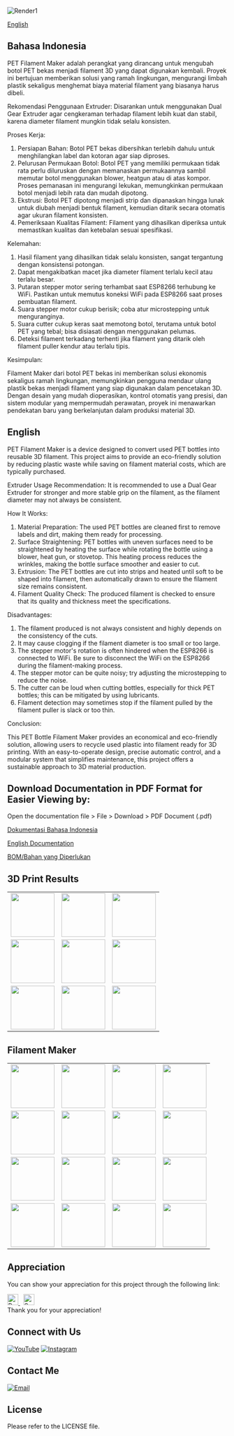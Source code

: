 ![Render1](Images/Render1.png)

[English](#english)

## Bahasa Indonesia

PET Filament Maker adalah perangkat yang dirancang untuk mengubah botol PET bekas menjadi filament 3D yang dapat digunakan kembali. Proyek ini bertujuan memberikan solusi yang ramah lingkungan, mengurangi limbah plastik sekaligus menghemat biaya material filament yang biasanya harus dibeli.

Rekomendasi Penggunaan Extruder:
Disarankan untuk menggunakan Dual Gear Extruder agar cengkeraman terhadap filament lebih kuat dan stabil, karena diameter filament mungkin tidak selalu konsisten.

Proses Kerja:
1. Persiapan Bahan: Botol PET bekas dibersihkan terlebih dahulu untuk menghilangkan label dan kotoran agar siap diproses.
2. Pelurusan Permukaan Botol: Botol PET yang memiliki permukaan tidak rata perlu diluruskan dengan memanaskan permukaannya sambil memutar botol menggunakan blower, heatgun atau di atas kompor. Proses pemanasan ini mengurangi lekukan, memungkinkan permukaan botol menjadi lebih rata dan mudah dipotong.
3. Ekstrusi: Botol PET dipotong menjadi strip dan dipanaskan hingga lunak untuk diubah menjadi bentuk filament, kemudian ditarik secara otomatis agar ukuran filament konsisten.
4. Pemeriksaan Kualitas Filament: Filament yang dihasilkan diperiksa untuk memastikan kualitas dan ketebalan sesuai spesifikasi.

Kelemahan:
1. Hasil filament yang dihasilkan tidak selalu konsisten, sangat tergantung dengan konsistensi potongan.
2. Dapat mengakibatkan macet jika diameter filament terlalu kecil atau terlalu besar.
3. Putaran stepper motor sering terhambat saat ESP8266 terhubung ke WiFi. Pastikan untuk memutus koneksi WiFi pada ESP8266 saat proses pembuatan filament.
4. Suara stepper motor cukup berisik; coba atur microstepping untuk menguranginya.
5. Suara cutter cukup keras saat memotong botol, terutama untuk botol PET yang tebal; bisa disiasati dengan menggunakan pelumas.
6. Deteksi filament terkadang terhenti jika filament yang ditarik oleh filament puller kendur atau terlalu tipis.

Kesimpulan:

Filament Maker dari botol PET bekas ini memberikan solusi ekonomis sekaligus ramah lingkungan, memungkinkan pengguna mendaur ulang plastik bekas menjadi filament yang siap digunakan dalam pencetakan 3D. Dengan desain yang mudah dioperasikan, kontrol otomatis yang presisi, dan sistem modular yang mempermudah perawatan, proyek ini menawarkan pendekatan baru yang berkelanjutan dalam produksi material 3D.

## English

PET Filament Maker is a device designed to convert used PET bottles into reusable 3D filament. This project aims to provide an eco-friendly solution by reducing plastic waste while saving on filament material costs, which are typically purchased.

Extruder Usage Recommendation: It is recommended to use a Dual Gear Extruder for stronger and more stable grip on the filament, as the filament diameter may not always be consistent.

How It Works:

1. Material Preparation: The used PET bottles are cleaned first to remove labels and dirt, making them ready for processing.
2. Surface Straightening: PET bottles with uneven surfaces need to be straightened by heating the surface while rotating the bottle using a blower, heat gun, or stovetop. This heating process reduces the wrinkles, making the bottle surface smoother and easier to cut.
3. Extrusion: The PET bottles are cut into strips and heated until soft to be shaped into filament, then automatically drawn to ensure the filament size remains consistent.
4. Filament Quality Check: The produced filament is checked to ensure that its quality and thickness meet the specifications.


Disadvantages:

1. The filament produced is not always consistent and highly depends on the consistency of the cuts.
2. It may cause clogging if the filament diameter is too small or too large.
3. The stepper motor's rotation is often hindered when the ESP8266 is connected to WiFi. Be sure to disconnect the WiFi on the ESP8266 during the filament-making process.
4. The stepper motor can be quite noisy; try adjusting the microstepping to reduce the noise.
5. The cutter can be loud when cutting bottles, especially for thick PET bottles; this can be mitigated by using lubricants.
6. Filament detection may sometimes stop if the filament pulled by the filament puller is slack or too thin.

Conclusion:

This PET Bottle Filament Maker provides an economical and eco-friendly solution, allowing users to recycle used plastic into filament ready for 3D printing. With an easy-to-operate design, precise automatic control, and a modular system that simplifies maintenance, this project offers a sustainable approach to 3D material production.


## Download Documentation in PDF Format for Easier Viewing by:

Open the documentation file > File > Download > PDF Document (.pdf)

[Dokumentasi Bahasa Indonesia](https://docs.google.com/document/d/12gZyxp6K4KovrQUbeszD_oszRoTwFk6smVtTxPSdtus/edit?usp=sharing)

[English Documentation](https://docs.google.com/document/d/1ymJz-RaAGOkLNr1P1AoNhB6fQcQ51tFpCmrfthYmQNY/edit?usp=sharing)


[BOM/Bahan yang Diperlukan](https://docs.google.com/spreadsheets/d/1hQpWlGkNJCp8BHFFs-p2dSdpw58OgJwYKI5ZXl5ccxk/edit?usp=sharing)


## 3D Print Results

<table>
  <tr>
    <td><img src="Images/3D Print Results/0001.jpg" width="100" /></td>
    <td><img src="Images/3D Print Results/0002.jpg" width="100" /></td>
    <td><img src="Images/3D Print Results/0003.jpg" width="100" /></td>
  </tr>
  <tr>
    <td><img src="Images/3D Print Results/0004.jpg" width="100" /></td>
    <td><img src="Images/3D Print Results/0005.jpg" width="100" /></td>
    <td><img src="Images/3D Print Results/square_0001.jpg" width="100" /></td>
  </tr>
  <tr>
    <td><img src="Images/3D Print Results/square_0002.jpg" width="100" /></td>
    <td><img src="Images/3D Print Results/square_0003.jpg" width="100" /></td>
    <td><img src="Images/3D Print Results/square_0004.jpg" width="100" /></td>
  </tr>
</table>



## Filament Maker

<table>
  <tr>
    <td><img src="Images/Filament Maker/0001.jpg" width="100" /></td>
    <td><img src="Images/Filament Maker/0002.jpg" width="100" /></td>
    <td><img src="Images/Filament Maker/0003.jpg" width="100" /></td>
    <td><img src="Images/Filament Maker/0004.jpg" width="100" /></td>
  </tr>
  <tr>
    <td><img src="Images/Filament Maker/0005.jpg" width="100" /></td>
    <td><img src="Images/Filament Maker/0006.jpg" width="100" /></td>
    <td><img src="Images/Filament Maker/0007.jpg" width="100" /></td>
    <td><img src="Images/Filament Maker/0008.jpg" width="100" /></td>
  </tr>
  <tr>
    <td><img src="Images/Filament Maker/0009.jpg" width="100" /></td>
    <td><img src="Images/Filament Maker/0010.jpg" width="100" /></td>
    <td><img src="Images/Filament Maker/0011.jpg" width="100" /></td>
    <td><img src="Images/Filament Maker/0012.jpg" width="100" /></td>
  </tr>
  <tr>
    <td><img src="Images/Filament Maker/0013.jpg" width="100" /></td>
    <td><img src="Images/Filament Maker/0014.jpg" width="100" /></td>
    <td><img src="Images/Filament Maker/0015.jpg" width="100" /></td>
    <td><img src="Images/Filament Maker/0016.jpg" width="100" /></td>
  </tr>
</table>


## Appreciation

You can show your appreciation for this project through the following link:

<a href="https://www.paypal.com/paypalme/alif2113">
    <img src="https://img.shields.io/badge/PayPal-blue.svg" alt="PayPal" height="25">
</a>
&nbsp;
<a href="https://saweria.co/13dcreator">
    <img src="https://img.shields.io/badge/Saweria-orange.svg" alt="Saweria" height="25">
</a>

<br>
Thank you for your appreciation!

## Connect with Us

<p align="left">
    <a href="https://www.youtube.com/@13dcreator"><img src="https://img.shields.io/badge/YouTube-FF0000?style=for-the-badge&logo=youtube&logoColor=white" alt="YouTube"></a>
  <a href="https://www.instagram.com/13dcreator"><img src="https://img.shields.io/badge/Instagram-E4405F?style=for-the-badge&logo=instagram&logoColor=white" alt="Instagram"></a>
</p>


## Contact Me

[![Email](https://img.shields.io/badge/Email-13DCreator-blue?style=flat&logo=gmail)](mailto:alif.3di@gmail.com)



## License

Please refer to the LICENSE file.
